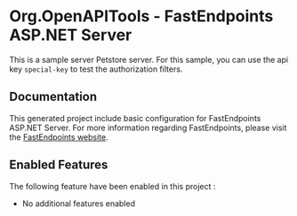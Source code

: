 # Org.OpenAPITools - FastEndpoints ASP.NET Server
This is a sample server Petstore server. For this sample, you can use the api key `special-key` to test the authorization filters.

## Documentation

This generated project include basic configuration for FastEndpoints ASP.NET Server.
For more information regarding FastEndpoints, please visit the [FastEndpoints website](https://fast-endpoints.com).

## Enabled Features

The following feature have been enabled in this project :
- No additional features enabled




